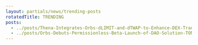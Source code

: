 ```yaml
---
layout: partials/news/trending-posts
rotatedTitle: TRENDING
posts:
  - ../posts/Thena-Integrates-Orbs-dLIMIT-and-dTWAP-to-Enhance-DEX-Trading-Capabilities.md
  - ../posts/Orbs-Debuts-Permissionless-Beta-Launch-of-DAO-Solution-TON-Vote.md
---
```



